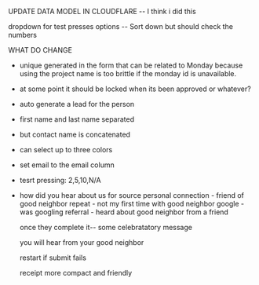 UPDATE DATA MODEL IN CLOUDFLARE -- I think i did this

dropdown for test presses options -- Sort down but should check the numbers

WHAT DO CHANGE
- unique generated in the form that can be related to Monday because using the project name is too brittle if the monday id is unavailable.
- at some point it should be locked when its been approved or whatever?
- auto generate a lead for the person

- first name and last name separated
- but contact name is concatenated
- can select up to three colors
- set email to the email column
- tesrt pressing: 2,5,10,N/A
- how did you hear about us for source
  personal connection - friend of good neighbor
  repeat - not my first time with good neighbor
  google -was googling
  referral - heard about good neighbor from a friend


  once they complete it-- some celebratatory message

  you will hear from your good neighbor

  restart if submit fails

  receipt more compact and friendly